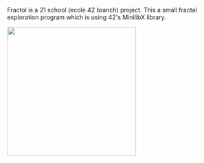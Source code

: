 Fractol is a 21 school (ecole 42 branch) project.
This a small fractal exploration program which is using 42's MinilibX library.

<img src="https://media.giphy.com/media/pmhAUfujL5i2kUWrGY/giphy.gif" width="300" height="300" />
